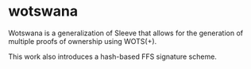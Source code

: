 # wotswana

Wotswana is a generalization of Sleeve that allows for the generation of multiple proofs of ownership using WOTS(+). 

This work also introduces a hash-based FFS signature scheme.
